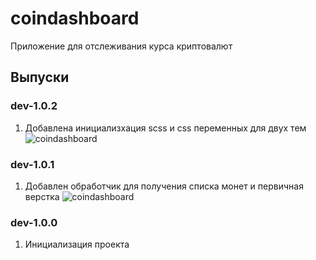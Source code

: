 # coindashboard

Приложение для отслеживания курса криптовалют

## Выпуски

### dev-1.0.2

1. Добавлена инициализхация scss и css переменных для двух тем
   ![coindashboard](image-dev-1.0.2.png)

### dev-1.0.1

1. Добавлен обработчик для получения списка монет и первичная верстка
   ![coindashboard](image-dev-1.0.1.png)

### dev-1.0.0

1. Инициализация проекта
